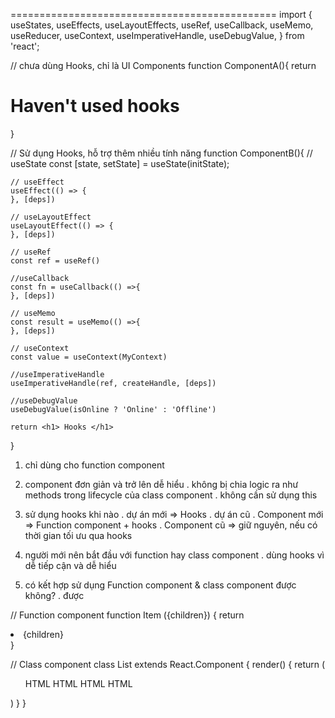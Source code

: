 ==============================================
import {
    useStates,
    useEffects,
    useLayoutEffects,
    useRef,
    useCallback,
    useMemo,
    useReducer,
    useContext,
    useImperativeHandle,
    useDebugValue,
} from 'react';



// chưa dùng Hooks, chỉ là UI Components
function ComponentA(){
    return <h1>Haven't used hooks</h1>
}



// Sử dụng Hooks, hỗ trợ thêm nhiều tính năng
function ComponentB(){
    // useState
    const [state, setState] = useState(initState);

    // useEffect
    useEffect(() => {
    }, [deps])

    // useLayoutEffect
    useLayoutEffect(() => {
    }, [deps])

    // useRef
    const ref = useRef()

    //useCallback
    const fn = useCallback(() =>{
    }, [deps])

    // useMemo
    const result = useMemo(() =>{
    }, [deps])

    // useContext
    const value = useContext(MyContext)

    //useImperativeHandle
    useImperativeHandle(ref, createHandle, [deps])

    //useDebugValue
    useDebugValue(isOnline ? 'Online' : 'Offline')

    return <h1> Hooks </h1>
}


1. chỉ dùng cho function component

2. component đơn giản và trở lên dễ hiểu
    . không bị chia logic ra như methods trong lifecycle của class component
    . không cần sử dụng this

3. sử dụng hooks khi nào
    . dự án mới  => Hooks
    . dự án cũ
        . Component mới => Function component + hooks
        . Component cũ => giữ nguyên, nếu có thời gian tối ưu qua hooks
        
4. người mới nên bắt đầu với function hay class component
    . dùng hooks vì dễ tiếp cận và dễ hiểu

5. có kết hợp sử dụng Function component & class component được không?
    . được


// Function component
    function Item ({children}) {
        return <li>{children}</li>
    }

// Class component
    class List extends React.Component {
        render() {
            return (
                <ul>
                <Item>HTML</Item>
                <Item>HTML</Item>
                <Item>HTML</Item>
                <Item>HTML</Item>
                </ul>
            )
        }
    }


<!-- abcd -->